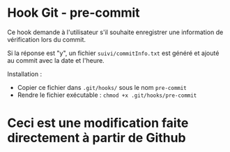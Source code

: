 # Hook Git - pre-commit

Ce hook demande à l'utilisateur s'il souhaite enregistrer une information de vérification lors du commit.

Si la réponse est "y", un fichier `suivi/commitInfo.txt` est généré et ajouté au commit avec la date et l'heure.

Installation :

-   Copier ce fichier dans `.git/hooks/` sous le nom `pre-commit`
-   Rendre le fichier exécutable : `chmod +x .git/hooks/pre-commit`

# Ceci est une modification faite directement à partir de Github
